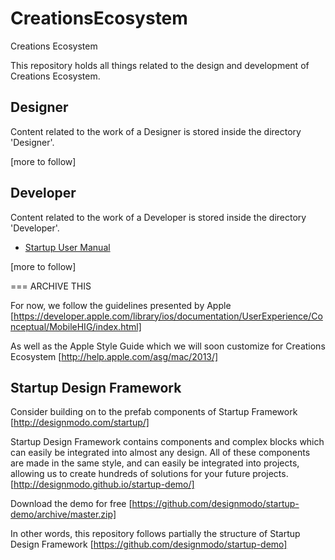 # CreationsEcosystem
Creations Ecosystem

This repository holds all things related to the design and development of Creations Ecosystem.

## Designer

Content related to the work of a Designer is stored inside the directory 'Designer'. 

[more to follow]

## Developer

Content related to the work of a Developer is stored inside the directory 'Developer'.
 
- [Startup User Manual](http://htmlpreview.github.com/?https://github.com/vanHeemstraDesigns/CreationsEcosystem/blob/master/Developer/manual/read/index.html)

[more to follow]


=== ARCHIVE THIS

For now, we follow the guidelines presented by Apple [https://developer.apple.com/library/ios/documentation/UserExperience/Conceptual/MobileHIG/index.html]

As well as the Apple Style Guide which we will soon customize for Creations Ecosystem
[http://help.apple.com/asg/mac/2013/]

## Startup Design Framework

Consider building on to the prefab components of Startup Framework [http://designmodo.com/startup/]

Startup Design Framework contains components and complex blocks which can easily be integrated into almost any design. All of these components are made in the same style, and can easily be integrated into projects, allowing us to create hundreds of solutions for your future projects. [http://designmodo.github.io/startup-demo/]

Download the demo for free [https://github.com/designmodo/startup-demo/archive/master.zip]

In other words, this repository follows partially the structure of Startup Design Framework [https://github.com/designmodo/startup-demo]
